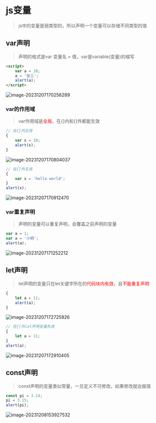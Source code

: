 # js变量

> js中的变量是弱类型的，所以声明一个变量可以存储不同类型的值

## var声明

> 声明的格式是var 变量名 = 值，var是variable(变量)的缩写

```html
<script>
    var a = 10;
    a = '张三';
    alert(a);
</script>
```

![image-20231207170256289](D:\text1\1.前端\assets\image-20231207170256289.png)

### var的作用域

> var作用域是<font color='red'>全局</font>，在{}内和{}外都能生效

```js
// 在{}内生效
{
    var x = 10;
    alert(x);
}
```

![image-20231207170804037](D:\text1\1.前端\assets\image-20231207170804037.png)

```js
// 在{}外生效
{
    var x = 'hello world';
}
alert(x);
```

![image-20231207170912470](D:\text1\1.前端\assets\image-20231207170912470.png)

### var重复声明

> 声明的变量可以重复声明，会覆盖之前声明的变量

```js
var a = 1;
var a = '小明';
alert(a);
```

![image-20231207171252212](D:\text1\1.前端\assets\image-20231207171252212.png)

## let声明

> let声明的变量只在let关键字所在的<font color='red'>代码块内有效</font>，且<font color='red'>不能重复声明</font>

```js
{
    let a = 11;
	alert(a);
}
```

![image-20231207172725826](D:\text1\1.前端\assets\image-20231207172725826.png)

```js
// 在{}外let声明变量失效
{
    let a = 11;
}
alert(a);
```

![image-20231207172910405](D:\text1\1.前端\assets\image-20231207172910405.png)

## const声明

> const声明的变量类似常量，一旦定义不可修改，如果修改就会报错

```js
const pi = 3.14;
pi = 3.15;
alert(pi);
```

![image-20231208153927532](D:\text1\1.前端\assets\image-20231208153927532.png)